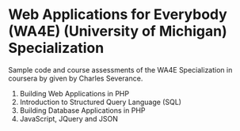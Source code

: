 <h1>Web Applications for Everybody (WA4E) (University of Michigan) Specialization</h1>
<p>Sample code and course assessments of the WA4E Specialization in coursera by given by Charles Severance.</p>
<ol>
  <li>Building Web Applications in PHP</li>
  <li>Introduction to Structured Query Language (SQL)</li>
  <li>Building Database Applications in PHP</li>
  <li>JavaScript, JQuery and JSON</li>
</ol>

